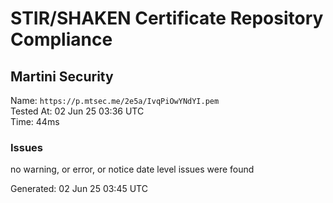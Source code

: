 # STIR/SHAKEN Certificate Repository Compliance

## Martini Security

Name: `https://p.mtsec.me/2e5a/IvqPiOwYNdYI.pem`\
Tested At: 02 Jun 25 03:36 UTC\
Time: 44ms

### Issues

no warning, or error, or notice date level issues were found

Generated: 02 Jun 25 03:45 UTC